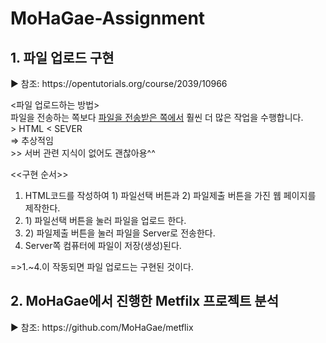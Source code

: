 # MoHaGae-Assignment

<h2> 1. 파일 업로드 구현 </h2>
<p>▶ 참조: <link>https://opentutorials.org/course/2039/10966</link></p>
<p><파일 업로드하는 방법><br>
파일을 전송하는 쪽보다 <u>파일을 전송받은 쪽에서</u> 훨씬 더 많은 작업을 수행합니다.<br>
> HTML < SEVER<br>
=> 추상적임<br>
>> 서버 관련 지식이 없어도 괜찮아용^^<br></p>

<p>
<<구현 순서>>
<ol><li>HTML코드를 작성하여 1) 파일선택 버튼과 2) 파일제출 버튼을 가진 웹 페이지를 제작한다.<br></li>
<li>1) 파일선택 버튼을 눌러 파일을 업로드 한다.<br></li>
<li>2) 파일제출 버튼을 눌러 파일을 Server로 전송한다.<br></li>
<li>Server쪽 컴퓨터에 파일이 저장(생성)된다.</li></ol>
=>1.~4.이 작동되면 파일 업로드는 구현된 것이다.<br>
</p>

<h2> 2. MoHaGae에서 진행한 Metfilx 프로젝트 분석 </h2>
<p>▶ 참조: <link>https://github.com/MoHaGae/metflix</link></p>
